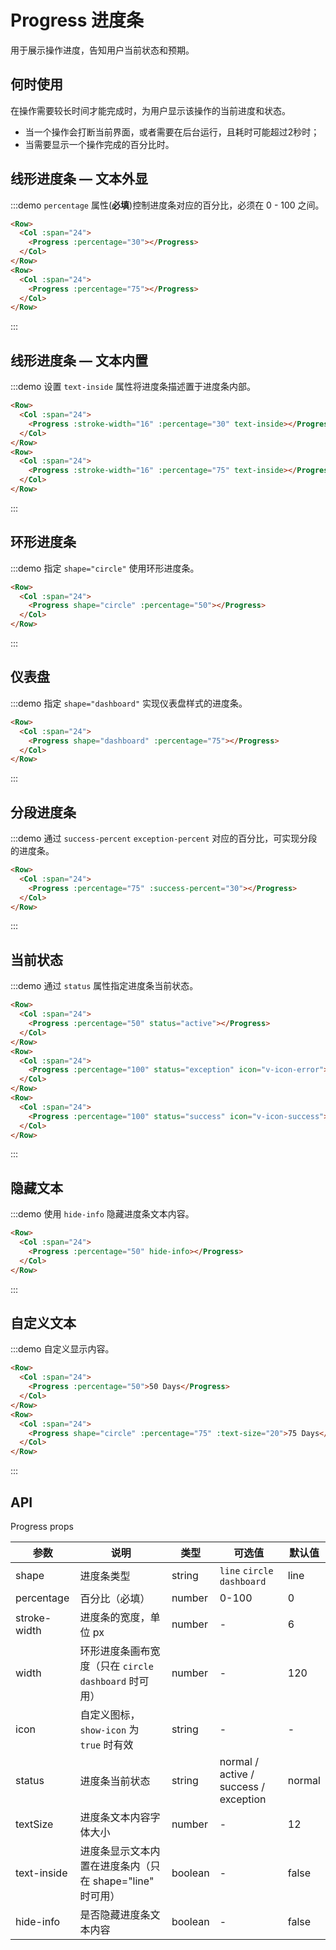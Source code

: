 # Progress 进度条

用于展示操作进度，告知用户当前状态和预期。

## 何时使用

在操作需要较长时间才能完成时，为用户显示该操作的当前进度和状态。

- 当一个操作会打断当前界面，或者需要在后台运行，且耗时可能超过2秒时；
- 当需要显示一个操作完成的百分比时。

## 线形进度条 — 文本外显

:::demo `percentage` 属性(**必填**)控制进度条对应的百分比，必须在 0 - 100 之间。

```html
<Row>
  <Col :span="24">
    <Progress :percentage="30"></Progress>
  </Col>
</Row>
<Row>
  <Col :span="24">
    <Progress :percentage="75"></Progress>
  </Col>
</Row>
```
:::

## 线形进度条 — 文本内置

:::demo 设置 `text-inside` 属性将进度条描述置于进度条内部。

```html
<Row>
  <Col :span="24">
    <Progress :stroke-width="16" :percentage="30" text-inside></Progress>
  </Col>
</Row>
<Row>
  <Col :span="24">
    <Progress :stroke-width="16" :percentage="75" text-inside></Progress>
  </Col>
</Row>
```
:::

## 环形进度条

:::demo 指定 `shape="circle"` 使用环形进度条。

```html
<Row>
  <Col :span="24">
    <Progress shape="circle" :percentage="50"></Progress>
  </Col>
</Row>
```
:::

## 仪表盘

:::demo 指定 `shape="dashboard"` 实现仪表盘样式的进度条。

```html
<Row>
  <Col :span="24">
    <Progress shape="dashboard" :percentage="75"></Progress>
  </Col>
</Row>
```
:::

## 分段进度条

:::demo 通过 `success-percent` `exception-percent` 对应的百分比，可实现分段的进度条。

```html
<Row>
  <Col :span="24">
    <Progress :percentage="75" :success-percent="30"></Progress>
  </Col>
</Row>
```
:::

## 当前状态

:::demo 通过 `status` 属性指定进度条当前状态。

```html
<Row>
  <Col :span="24">
    <Progress :percentage="50" status="active"></Progress>
  </Col>
</Row>
<Row>
  <Col :span="24">
    <Progress :percentage="100" status="exception" icon="v-icon-error"></Progress>
  </Col>
</Row>
<Row>
  <Col :span="24">
    <Progress :percentage="100" status="success" icon="v-icon-success"></Progress>
  </Col>
</Row>
```
:::

## 隐藏文本

:::demo 使用 `hide-info` 隐藏进度条文本内容。

```html
<Row>
  <Col :span="24">
    <Progress :percentage="50" hide-info></Progress>
  </Col>
</Row>
```
:::

## 自定义文本

:::demo 自定义显示内容。

```html
<Row>
  <Col :span="24">
    <Progress :percentage="50">50 Days</Progress>
  </Col>
</Row>
<Row>
  <Col :span="24">
    <Progress shape="circle" :percentage="75" :text-size="20">75 Days</Progress>
  </Col>
</Row>
```
:::

## API

Progress props

| 参数 | 说明 | 类型 | 可选值 | 默认值 |
|---- |---- |---- |---- |---- |
| shape | 进度条类型 | string | `line` `circle` `dashboard` | line |
| percentage | 百分比（必填） | number | 0-100 | 0 |
| stroke-width | 进度条的宽度，单位 px | number | - | 6 |
| width | 环形进度条画布宽度（只在 `circle` `dashboard` 时可用） | number | - | 120 |
| icon | 自定义图标，`show-icon` 为 `true` 时有效 | string | - | - |
| status | 进度条当前状态 | string | normal \/ active \/ success \/ exception | normal |
| textSize | 进度条文本内容字体大小 | number | - | 12 |
| text-inside | 进度条显示文本内置在进度条内（只在 shape="line" 时可用） | boolean | - | false |
| hide-info | 是否隐藏进度条文本内容 | boolean | - | false |

<script>
  import Row from '@/components/row';
  import Col from '@/components/col';
  import Progress from '@/components/Progress';

  export default {
    components: {
      Row,
      Col,
      Progress,
    },
  };
</script>
